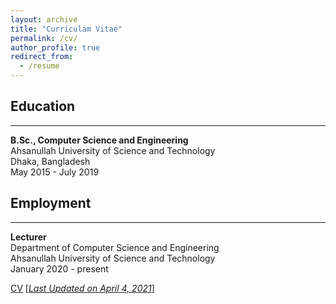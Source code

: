 ```yaml
---
layout: archive
title: "Curriculam Vitae"
permalink: /cv/
author_profile: true
redirect_from:
  - /resume
---
```


## Education 
-------------
<b>B.Sc., Computer Science and Engineering</b><br />
Ahsanullah University of Science and Technology<br />
Dhaka, Bangladesh<br />
May 2015 - July 2019

## Employment 
-------------
<b>Lecturer</b><br />
Department of Computer Science and Engineering <br/>
Ahsanullah University of Science and Technology<br />
January 2020 - present<br/>

[CV](https://arf111.github.io/files/CV_K_M_Arefeen_Sultan.pdf) [<ins>*Last Updated on April 4, 2021*</ins>]
